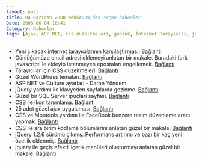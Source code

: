 ```yaml
---
layout: post
title: 04 Haziran 2008 web&#039;den seçme haberler
Date: 2008-06-04 10:41
Category: Haberler
tags: [Ajax, ASP.NET, css düzeltmeleri, günlük, İnternet Tarayıcısı, jquery, klavye olayları, mootools, sql server, WordPress]
---
```


-   Yeni çıkacak internet tarayıcılarının karşılaştırması. [Bağlantı][]
-   Günlüğümüze email adresi eklemeyi anlatan bir makale. Buradaki fark
    javascripti le ekleyip istenmeyen epostaları engellemek.
    [Bağlantı][1]
-   Tarayıcılar için CSS düzeltmeleri. [Bağlantı][2]
-   Güzel WordPress temaları. [Bağlantı][3]
-   ASP.NET ve Culture ayarları - Daron Yöndem
-   jQuery yardımı ile klavyeden sayfalarda gezinme. [Bağlantı][5]
-   Güzel bir SQL Server ipuçları sayfası. [Bağlantı][6]
-   CSS ile ikon tanımlama. [Bağlantı][7]
-   25 adet güzel ajax uygulaması. [Bağlantı][8]
-   CSS ve Mootools yardımı ile FaceBook benzere resim düzenleme aracı
    yapmak. [Bağlantı][9]
-   CSS ile ara birim kodlama bölümlerini anlatan güzel bir makale.
    [Bağlantı][10]
-   jQuery 1.2.6 sürümü çıkmış. Performans artırımı ve bazı bir kaç yeni
    özellik eklenmiş. [Bağlantı][11]
-   jquery ile geçiş efektli içerik menüleri oluşturmayı anlatan güzel
    bir makale. [Bağlantı][12]


  [Bağlantı]: http://loader.gadgetzone.com.au/Reviews/May-2008/Group-Test--Firefox-3-vs-IE-7-vs-Safari-3-1.aspx
    "yeni internet tarayıcılarını karşılaştırılması"
  [1]: http://hackwordpress.com/how-to-add-email-this-button-wordpress-blog/
    "günlüğer posta"
  [2]: http://www.nineteeneightythree.com/2008/05/29/making-it-work-css-browser-hacks/
    "tarayıcılar css düzeltmesi"
  [3]: http://www.wpzoom.com/wordpress-themes-sets/45-free-premium-wordpress-themes-with-magazine-or-grid-layouts/
    "wordpress temaları"
  [5]: http://nettuts.com/javascript-ajax/how-to-create-a-keypress-navigation-using-jquery/
    "klavye kullana"
  [6]: http://forum.lessthandot.com/viewtopic.php?f=17&t=306
    "sql ipuçları"
  [7]: http://woork.blogspot.com/2008/06/beautiful-css-buttons-with-icon-set.html
    "ikon tanımla"
  [8]: http://sixrevisions.com/ajax/ajax_techniques/ "ajax"
  [9]: http://davidwalsh.name/facebook-sliders-with-mootools-and-css-now-with-image-generation
    "resim düzenle"
  [10]: http://www.alistapart.com/articles/writingainterfacestyleguide
    "css"
  [11]: http://docs.jquery.com/Release:jQuery_1.2.6 "jquery 1.2.6"
  [12]: http://jqueryfordesigners.com/coda-slider-effect/ "geçiş efekti"
